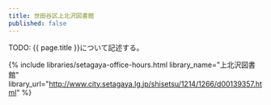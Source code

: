 ```yaml
---
title: 世田谷区上北沢図書館
published: false
---
```


TODO: {{ page.title }}について記述する。

{% include libraries/setagaya-office-hours.html
    library_name="上北沢図書館"
    library_url="http://www.city.setagaya.lg.jp/shisetsu/1214/1266/d00139357.html" %}
